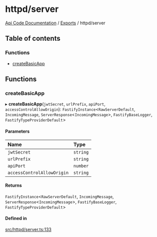 # httpd/server
 
[Api Code Documentation](../README.md) / [Exports](../modules.md) / httpd/server

## Table of contents

### Functions

- [createBasicApp](httpd_server.md#createbasicapp)

## Functions

### createBasicApp

▸ **createBasicApp**(`jwtSecret`, `urlPrefix`, `apiPort`, `accessControlAllowOrigin`): `FastifyInstance`<`RawServerDefault`, `IncomingMessage`, `ServerResponse`<`IncomingMessage`\>, `FastifyBaseLogger`, `FastifyTypeProviderDefault`\>

#### Parameters

| Name | Type |
| :------ | :------ |
| `jwtSecret` | `string` |
| `urlPrefix` | `string` |
| `apiPort` | `number` |
| `accessControlAllowOrigin` | `string` |

#### Returns

`FastifyInstance`<`RawServerDefault`, `IncomingMessage`, `ServerResponse`<`IncomingMessage`\>, `FastifyBaseLogger`, `FastifyTypeProviderDefault`\>

#### Defined in

[src/httpd/server.ts:133](https://github.com/openkfw/TruBudget/blob/0804644/api/src/httpd/server.ts#L133)
